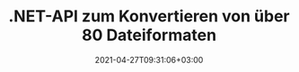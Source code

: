 ---
############################# Static ############################
layout: "product"
date: 2021-04-27T09:31:06+03:00
draft: false

product: "Conversion"
product_tag: "conversion"
platform: ".NET"
platform_tag: "net"

############################# Head ############################
head_title: "C# .NET-Dokumentkonvertierungs-API | Konvertieren Sie PDF Word Excel PPTX HTML-Bilder"
head_description: "C# .NET-Dokumentkonvertierungs-API. Konvertieren Sie PDF, Word, DOC, DOCX, Excel-Tabellen, PPT, PPTX, HTML, PSD, MPT, MPP, E-Mail, MSG, EMLX, AutoCAD und Bilddateiformate."

############################# Header ############################
title: ".NET-API zum Konvertieren von über 80 Dateiformaten"
description: "Einfache API zur Integration von Dokumenten- und Bildkonvertierungsfunktionen in .NET-Anwendungen ohne Installation externer Software."
button:
    enable: true
    icon: "fas fa-arrow-down"
    label: "Download kostenlose Testversion"
    link: "https://downloads.groupdocs.com/conversion/net"

############################# SubMenu ############################
submenu:
    enable: true
    
    left:
        img_alt: "GroupDocs.Conversion for .NET"
        image: "/border/groupdocs-conversion-net.svg"
        product: "GroupDocs.Conversion"
        platform: ".NET"

    middle:
        button:
            # button loop
            - link: "#overview"
              text: "Überblick"

            # button loop
            - link: "#features"
              text: "Merkmale"

            # button loop
            - link: "#support"
              text: "Support"

            # button loop
            - link: "https://products.groupdocs.app/conversion"
              text: "Live Demo"

            # button loop
            - link: "https://purchase.groupdocs.com/pricing/conversion/net"
              text: "Preisgestaltung"

    right:
        link_download: "https://downloads.groupdocs.com/conversion"
        link_learn: "https://docs.groupdocs.com/conversion/net/"
        link_buy: "https://purchase.groupdocs.com"

############################# Überblick ############################
overview:
    enable: true
    content: |
      GroupDocs.Conversion für .NET bietet einen einfachen Satz von APIs, mit denen Entwickler leistungsstarke Dokumentenkonvertierungsanwendungen in C#, ASP.NET und anderen .NET-bezogenen Technologien erstellen können. GroupDocs.Conversion für die .NET-API bietet Ihren Endbenutzern eine schnelle, effiziente und zuverlässige Dateikonvertierungslösung. Es unterstützt die Durchführung genauer Konvertierungen zwischen allen gängigen Geschäftsdokumentformaten, einschließlich: PDF, HTML, E-Mail, Microsoft Word-Dokumente, Excel-Tabellen, PowerPoint-Präsentationen, Project, Photoshop, CorelDraw, AutoCAD, Diagramme, Rasterbilddateiformate und viele mehr. Die Dokumentkonverterbibliothek erkennt automatisch das Quelldokumentformat und gibt Ihnen die volle Kontrolle, um entweder das gesamte Dokument oder bestimmte Seiten in das gewünschte Ausgabeformat zu konvertieren. Es ist einfacher, fehlende Schriftarten durch bevorzugte zu ersetzen und jeder Dokumentseite Text- oder Bildwasserzeichen hinzuzufügen.
        
      GroupDocs.Conversion für .NET kann verwendet werden, um Anwendungen in jeder Entwicklungsumgebung zu entwickeln, die auf die .NET-Plattform abzielt. Es ist mit allen .NET-basierten Sprachen kompatibel und unterstützt gängige Betriebssysteme (Windows, Linux, MacOS), auf denen Mono- oder .NET-Frameworks (einschließlich .NET Core) installiert werden können.
    tabs:
      enable: true
      
      ## TAB ONE ##
      tab_one:
        description: |
          Nachfolgend finden Sie eine Übersicht über GroupDocs.Conversion für .NET:
        
        right:
          enable: true
          icon: "fab fa-html5"
          title: "Überblick"
          content: |
            * Dateityp automatisch erkennen
            * Dokumente konvertieren
            * Konvertieren Sie Präsentationen
            * Tabellenkalkulationen konvertieren
            * Rasterbilder konvertieren
            * Konvertieren Sie PDF-Dokumente
            * Convert Andere Formate
            * Wasserzeichen anwenden
            * Geben Sie das Dateikennwort an
            * Konvertierung anpassen
      
      ## TAB TWO ##
      tab_two:
        description: |
          GroupDocs.Conversion für .NET unterstützt die Konvertierung zwischen allen gängigen und häufig verwendeten [Dokumentdateiformaten](https://docs.groupdocs.com/conversion/net/supported-document-formats/).

        left:
          enable: true
          table:
            # table loop
            - title: "Konvertieren von:"
              content: |
                * **Dokumente**: DOC, DOCX, DOCM, DOT, DOTX, DOTM, RTF, TXT, ODT, OTT
                * **Tabellen**: XLS, XLSX, XLSM, XLSB, CSV, XLS2003, ODS, TSV, XLT, XLTX, XLTM, XLAM, FODS, SXC
                * **Präsentationen**: PPT, PPTX, PPS, PPSX, ODP, POT, POTX, POTM, PPTM, PPSM, FODP
                * **Bilder**: TIF, TIFF, JPG, JPEG, PNG, GIF, BMP, ICO, DIB, JPC, JPEG-LS, JPEG2000
                * **Tragbar**: PDF, XPS, OXPS, EPUB
                * **HTML**: HTM, HTML, MHTML
                * **Metadateien**: EMZ, WMZ
                * **PhotoShop**: PSD
                * **Projekt**: MPP, MPT, MPX
                * **Ausblick**: PST, OST
                * **E-Mail**: MSG, EML, EMLX
                * **Diagramme**: VSD, VSDX, VSDM, VSS, VSSM, VST, VSTM, VSX, VTX, VDW, VDX, SVG, SVGZ
                * **AutoCAD**: DXF, DWG, DWF, STL, IFC, DWT
                * **PostScript**: EPS, PS, PSL, CGM
                * **CorelDRAW**: CDR, CMX
                * **Andere**: VCF, PLT, LGS, OTG, MD, AI, LOG

        right:
          enable: true
          table:
            # table loop
            - title: "Konvertieren zu:"
              content: |
                * **Dokumente**: DOC, DOCX, DOCM, DOT, DOTX, DOTM, RTF, TXT, ODT, OTT
                * **Tabellen**: XLS, XLSX, XLSM, XLSB, CSV, XLS2003, TSV, XLTX, ODS, XLAM, FODS, DIF, SXC
                * **Präsentationen**: PPT, PPTX, PPS, PPSX, ODP, POTX, POTM, PPTM, PPSM, FODP
                * **Bilder**: TIF, TIFF, JPG, JPEG, PNG, GIF, BMP, ICO, JPEG2000
                * **Metadateien**: EMF, WMF, EMZ, WMZ
                * **Diagramme**: SVGZ
                * **Tragbar**: PDF, XPS
                * **HTML**: HTM, HTML, MHTML
                * **Andere**: MD

      ## TAB THREE ##
      tab_three:
        description: |
          GroupDocs.Conversion for .NET unterstützt das Folgen Betriebssysteme, Frameworks & Paket-Managers:
      
        left:
          enable: true
          table:
            # table loop
            - icon: "fab fa-windows"
              title: "Betriebssysteme"
              content: |
                * Windows Desktop (x86 & x64)
                * Windows Server (x86 & x64)
                * Windows Azure
                * Linux
                * MacOS

            # table loop
            - icon: "fas fa-code"
              title: "Unterstützte Frameworks"
              content: |
                * .NET-Standard 2.0
                * .NET Framework 2.0 oder höher
                * .NET Core 2.0 oder höher
                * Mono Framework 1.2 oder höher

        right:
          enable: true
          table:
            # table loop
            - icon: "fas fa-box"
              title: "Paket-Manager"
              content: |
                * NuGet

            # table loop
            - icon: "fas fa-tools"
              title: "Entwicklungsumgebungen"
              content: |
                * Microsoft Visual Studio
                * Xamarin.Android
                * Xamarin.IOS
                * Xamarin.Mac
                * MonoDevelop

############################# Merkmale ############################
features:
    enable: true
    title: "GroupDocs.Conversion für .NET-Funktionen"

    feature:
      # feature loop
      - icon: "fas fa-copy"
        content: "Einfache Integration & Metered Licensing"

      # feature loop
      - icon: "fas fa-eye"
        content: "Legen Sie die Standard-Zoomoption beim Konvertieren in Wörter, Folien oder Zellen fest"

      # feature loop
      - icon: "fas fa-bolt"
        content: "Konvertieren Sie in/von allen gängigen Rasterbildformaten und weisen Sie Bild-DPI, -Höhe und -Breite zu"
      
      # feature loop
      - icon: "fas fa-file-powerpoint"
        content: "Konvertieren Sie PDF und Bilder in Graustufen und linearisieren Sie PDF-Dokumente für das Web"

      # feature loop
      - icon: "fas fa-code"
        content: "Geben Sie Lesezeichenebene, Überschriftenebene und erweiterte Ebene bei der Word-zu-PDF/XPS-Konvertierung an"

      # feature loop
      - icon: "fas fa-cloud"
        content: "Konfigurieren und platzieren Sie Wasserzeichen in konvertierten Dokumenten als Hintergrund, um sie hinter Text anzuzeigen"

      # feature loop
      - icon: "fas fa-remove-format"
        content: "Rendern Sie den E-Mail-Header während der Konvertierung von E-Mail"

      # feature loop
      - icon: "fas fa-comment-slash"
        content: "Benutzerdefinierte Schriftartenverzeichnisse festlegen und Schriftarten während der Dokumentkonvertierung explizit laden/ersetzen"

      # feature loop
      - icon: "fas fa-location-arrow"
        content: "Legen Sie die Standardschrift fest, um fehlende Schriftarten für die Konvertierung von Dokumenten, Folien und Tabellenkalkulationen zu ersetzen"

      # feature loop
      - icon: "fas fa-border-all"
        content: "Erweiterte Konvertierungsmethoden, um die Ausgabe als Pfad oder IO-Stream zurückzugeben"

      # feature loop
      - icon: "fas fa-wrench"
        content: "Konvertieren Sie eine Tabelle mit Rasterlinien und entfernen Sie während der Konvertierung Kommentare von Folien"

      # feature loop
      - icon: "fas fa-columns"
        content: "Konvertieren Sie bestimmte Dokumentseiten in das PDF-Format und konvertieren Sie bestimmte Zellbereiche in Tabellenkalkulationen"

      # feature loop
      - icon: "fas fa-file-word"
        content: "Zeigen Sie ausgeblendete Blätter und überspringen Sie leere Zeilen und Spalten beim Konvertieren von Tabellenkalkulationen"

      # feature loop
      - icon: "fas fa-envelope"
        content: "Zählen Sie die Gesamtseiten eines Dokuments und setzen Sie das Passwort während der Konvertierung auf ein ungeschütztes Dokument"

      # feature loop
      - icon: "fas fa-print"
        content: "Option zum Entfernen von Anmerkungen und eingebetteten Dateien aus PDF"

      # feature loop
      - icon: "fas fa-file-archive"
        content: "Erstellen Sie HTML 5-konformes Markup beim Konvertieren in HTML"

      # feature loop
      - icon: "fas fa-lock"
        content: "Automatische Erkennung des Quelltyps und Rückgabe aller möglichen Konvertierungen beim Konvertieren von Stream"

      # feature loop
      - icon: "fas fa-file-code"
        content: "Möglichkeit, beim Konvertieren in PDF oder HTML jede Seite in einem separaten Stream zurückzugeben"
      
      # feature loop
      - icon: "fas fa-fill-drip"
        content: "Anzeigen/Ausblenden von Markierungen, Kommentaren und Verfolgen von Änderungen beim Konvertieren aus Word"

      # feature loop
      - icon: "fas fa-file-excel"
        content: "Konvertierung von DOCX in Tiff G3 mit Schattierungsoption"

      # feature loop
      - icon: "fas fa-heading"
        content: "Konvertieren Sie bestimmte Layouts beim Konvertieren aus einem CAD-Dokument"

      # feature loop
      - icon: "fas fa-project-diagram"
        content: "Automatische Benennung beim Speichern des konvertierten Dokuments in einer Datei"

      # feature loop
      - icon: "fas fa-cube"
        content: "Gemessene Lizenzierung wird unterstützt, um basierend auf der Nutzung der API abgerechnet zu werden"

      # feature loop
      - icon: "fab fa-uncharted"
        content: "Konvertieren Sie Diagramme in Textverarbeitungsdateiformate"
      
      # feature loop
      - icon: "fab fa-uncharted"
        content: "Fügen Sie Seitenzahlen hinzu, während Sie HTML in ein Textverarbeitungsdokument konvertieren"

      # feature loop
      - icon: "fab fa-uncharted"
        content: "Konvertieren Sie XML-Dokumente ohne Transformation in ein beliebiges Format"

      # feature loop
      - icon: "fab fa-uncharted"
        content: "Überwachen Sie den Fortschritt der Dateikonvertierung (Start, Ende) direkt von der clientseitigen Anwendung"

    more_feature:
      # more_feature_loop
      - title: "Einfaches Konvertieren von Dokumentformaten"
        content: |
          Mit GroupDocs.Conversion für .NET ist das Konvertieren von Dokumentdateiformaten sehr einfach. Das folgende Beispiel zeigt Ihnen, wie Sie eine PDF-Datei mit C# in eine DOC-Datei konvertieren:
            
          * Holen Sie sich den Dateipfad als Eingabe
          * Rufen Sie den Dateispeicherpfad ab
          * Konvertieren Sie die Eingabedokumentdatei
          * Return the output, as path or stream (as per requirement)  
            
            
          ```cs
          ConversionConfig config = new ConversionConfig();
          config.StoragePath = @"D:\storage\"; 
          ConversionHandler conversionHandler = new ConversionHandler(config);
          var convertedDocumentPath = conversionHandler.Convert("sample.pdf", new WordsSaveOptions {  });
          convertedDocumentPath.Save("result-" + Path.GetFileNameWithoutExtension("sample.pdf") + ".doc");
          ```
            
      # more_feature_loop
      - title: "Konvertierung in Bildformate"
        content: "GroupDocs.Conversion für die .NET-API unterstützt die Dokumentenkonvertierung in und aus verschiedenen Bildformaten. Während Sie von einem anderen Format in ein Bild konvertieren, können Sie zahlreiche Eigenschaften der Bilder anpassen. Mit unserer Konvertierungs-API können Sie Helligkeit, Kontrast und Gamma-Eigenschaften anpassen. Sie können das Bild auch spiegeln. Und im Falle einer Konvertierung in das JPEG-Format können Sie den Farbmodus und den Komprimierungsmodus der Datei einstellen."

      # more_feature_loop
      - title: "Unterstützt verschiedene PDF-Formattypen"
        content: |
          GroupDocs.Conversion for .NET API unterstützt die Dokumentenkonvertierung in folgende PDF-Typen/-Formate:
            
          * PdfA_1A
          * PdfA_1B
          * PdfA_2A
          * PdfA_3A
          * PdfA_2B
          * PdfA_2U
          * PdfA_3B
          * PdfA_3U
          * v1_3
          * v1_4
          * v1_5
          * v1_6
          * v1_7
          * PdfX_1A
          * PdfX3

############################# Support ############################
support:
    enable: true

############################# Solutions ############################
solutions:
    enable: true
    title: "GroupDocs.Conversion bietet APIs zum Anzeigen von Dokumenten für andere beliebte Entwicklungsumgebungen"

    solution:
        # solution loop
        - img_alt: "GroupDocs.Conversion for Java"
          image: "/border/groupdocs-conversion-java.svg"
          product: "GroupDocs.Conversion"
          platform: "Java"
          link: "/conversion/java/"

############################# Back to top ###############################
back_to_top:
  enable: true
---